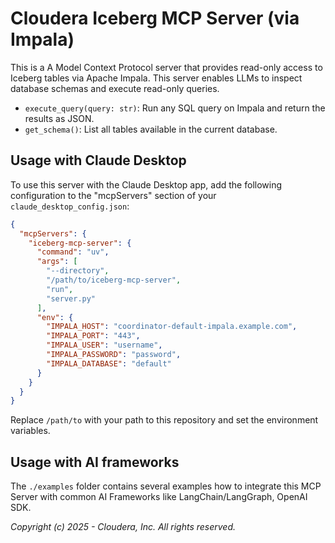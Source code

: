 # Cloudera Iceberg MCP Server (via Impala)

This is a A Model Context Protocol server that provides read-only access to Iceberg tables via Apache Impala. This server enables LLMs to inspect database schemas and execute read-only queries.

- `execute_query(query: str)`: Run any SQL query on Impala and return the results as JSON.
- `get_schema()`: List all tables available in the current database.

## Usage with Claude Desktop

To use this server with the Claude Desktop app, add the following configuration to the "mcpServers" section of your `claude_desktop_config.json`:
```json
{
  "mcpServers": {
    "iceberg-mcp-server": {
      "command": "uv",
      "args": [
        "--directory",
        "/path/to/iceberg-mcp-server",
        "run",
        "server.py"
      ],
      "env": {
        "IMPALA_HOST": "coordinator-default-impala.example.com",
        "IMPALA_PORT": "443",
        "IMPALA_USER": "username",
        "IMPALA_PASSWORD": "password",
        "IMPALA_DATABASE": "default"
      }
    }
  }
}
```

Replace `/path/to` with your path to this repository and set the environment variables.

## Usage with AI frameworks

The `./examples` folder contains several examples how to integrate this MCP Server with common AI Frameworks like LangChain/LangGraph, OpenAI SDK.


*Copyright (c) 2025 - Cloudera, Inc. All rights reserved.*
